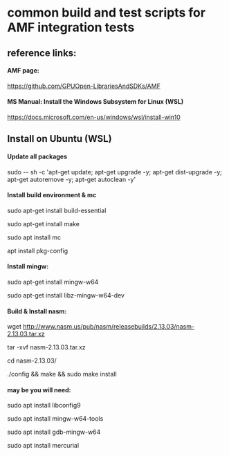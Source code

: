 # common build and test scripts for AMF integration tests

## reference links:

#### AMF page:
https://github.com/GPUOpen-LibrariesAndSDKs/AMF

#### MS Manual: Install the Windows Subsystem for Linux (WSL)
https://docs.microsoft.com/en-us/windows/wsl/install-win10

## Install on Ubuntu (WSL)

#### Update all packages

sudo -- sh -c 'apt-get update; apt-get upgrade -y; apt-get dist-upgrade -y; apt-get autoremove -y; apt-get autoclean -y'

#### Install build environment & mc
sudo apt-get install build-essential

sudo apt-get install make

sudo apt install mc

apt install pkg-config

#### Install mingw:
sudo apt-get install mingw-w64

sudo apt-get install libz-mingw-w64-dev

#### Build & Install nasm:
wget http://www.nasm.us/pub/nasm/releasebuilds/2.13.03/nasm-2.13.03.tar.xz

tar -xvf nasm-2.13.03.tar.xz

cd nasm-2.13.03/

./config && make && sudo make install

#### may be you will need:

sudo apt install libconfig9

sudo apt install mingw-w64-tools

sudo apt install gdb-mingw-w64

sudo apt install mercurial
